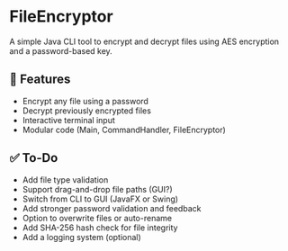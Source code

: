 # FileEncryptor

A simple Java CLI tool to encrypt and decrypt files using AES encryption and a password-based key.

## 🔐 Features

- Encrypt any file using a password
- Decrypt previously encrypted files
- Interactive terminal input
- Modular code (Main, CommandHandler, FileEncryptor)


## ✅ To-Do

- Add file type validation
- Support drag-and-drop file paths (GUI?)
- Switch from CLI to GUI (JavaFX or Swing)
- Add stronger password validation and feedback
- Option to overwrite files or auto-rename
- Add SHA-256 hash check for file integrity
- Add a logging system (optional)